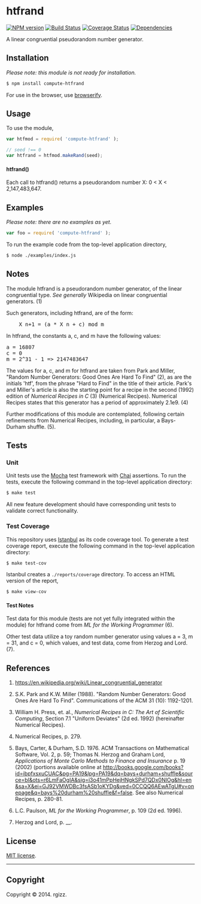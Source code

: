 htfrand
===
[![NPM version][npm-image]][npm-url] [![Build Status][travis-image]][travis-url] [![Coverage Status][coveralls-image]][coveralls-url] [![Dependencies][dependencies-image]][dependencies-url]

A linear congruential pseudorandom number generator. 

## Installation

*Please note: this module is not ready for installation.*

``` bash
$ npm install compute-htfrand
```
For use in the browser, use [browserify](https://github.com/substack/node-browserify).

## Usage

To use the module,

``` javascript
var htfmod = require( 'compute-htfrand' );

// seed !== 0
var htfrand = htfmod.makeRand(seed);
```

#### htfrand()

Each call to htfrand() returns a pseudorandom number X: 0 < X < 2,147,483,647.

## Examples

*Please note: there are no examples as yet.*

``` javascript
var foo = require( 'compute-htfrand' );
```

To run the example code from the top-level application directory,

``` bash
$ node ./examples/index.js
```

## Notes

The module htfrand is a pseudorandom number generator, of the linear congruential type.  *See generally* Wikipedia on linear congruential generators.  (1)

Such generators, including htfrand, are of the form:

<pre>
	X_n+1 = (a * X_n + c) mod m
</pre>

In htfrand, the constants a, c, and m have the following values: 

<pre>
a = 16807
c = 0
m = 2^31 - 1 => 2147483647
</pre>

The values for a, c, and m for htfrand are taken from Park and Miller, "Random Number Generators: Good Ones Are Hard To Find" (2), as are the initials 'htf', from the phrase "Hard to Find" in the title of their article.  Park's and Miller's article is also the starting point for a recipe in the second (1992) edition of _Numerical Recipes in C_ (3) (Numerical Recipes).  Numerical Recipes states that this generator has a period of approximately 2.1e9. (4)  

Further modifications of this module are contemplated, following certain refinements from Numerical Recipes, including, in particular, a Bays-Durham shuffle.  (5).      


## Tests

### Unit

Unit tests use the [Mocha](http://mochajs.org/) test framework with [Chai](http://chaijs.com) assertions. To run the tests, execute the following command in the top-level application directory:

``` bash
$ make test
```

All new feature development should have corresponding unit tests to validate correct functionality.


### Test Coverage

This repository uses [Istanbul](https://github.com/gotwarlost/istanbul) as its code coverage tool. To generate a test coverage report, execute the following command in the top-level application directory:

``` bash
$ make test-cov
```

Istanbul creates a `./reports/coverage` directory. To access an HTML version of the report,

``` bash
$ make view-cov
```

#### Test Notes

Test data for this module (tests are not yet fully integrated within the module) for htfrand come from _ML for the Working Programmer_ (6).  

Other test data utilize a toy random number generator using values a = 3, m = 31, and c = 0, which values, and test data, come from Herzog and Lord. (7).

## References

1. https://en.wikipedia.org/wiki/Linear_congruential_generator

2. S.K. Park and K.W. Miller (1988). "Random Number Generators: Good Ones Are Hard To Find". Communications of the ACM 31 (10): 1192-1201.

3. William H. Press, et. al., *Numerical Recipes in C: The Art of Scientific Computing*, Section 7.1 "Uniform Deviates" (2d ed. 1992) (hereinafter Numerical Recipes).  

4. Numerical Recipes, p. 279.

5. Bays, Carter, & Durham, S.D. 1976. ACM Transactions on Mathematical Software, Vol. 2, p. 59; Thomas N. Herzog and Graham Lord, *Applications of Monte Carlo Methods to Finance and Insurance* p. 19 (2002) (portions available online at http://books.google.com/books?id=ibpfxsxuCUAC&pg=PA19&lpg=PA19&dq=bays+durham+shuffle&source=bl&ots=r6LmFaOgIA&sig=i3o41mPpHejHNgkSPd7QDx0NIOg&hl=en&sa=X&ei=GJ92VMWDBc3fsASb1oKYDg&ved=0CCQQ6AEwATgU#v=onepage&q=bays%20durham%20shuffle&f=false.  See also Numerical Recipes, p. 280-81.

6. L.C. Paulson, *ML for the Working Programmer*, p. 109 (2d ed. 1996).  

7. Herzog and Lord, p. __.  




## License

[MIT license](http://opensource.org/licenses/MIT). 


---
## Copyright

Copyright &copy; 2014. rgizz.


[npm-image]: http://img.shields.io/npm/v/compute-htfrand.svg
[npm-url]: https://npmjs.org/package/compute-htfrand

[travis-image]: http://img.shields.io/travis/compute-io/htfrand/master.svg
[travis-url]: https://travis-ci.org/compute-io/htfrand

[coveralls-image]: https://img.shields.io/coveralls/compute-io/htfrand/master.svg
[coveralls-url]: https://coveralls.io/r/compute-io/htfrand?branch=master

[dependencies-image]: http://img.shields.io/david/compute-io/htfrand.svg
[dependencies-url]: https://david-dm.org/compute-io/htfrand

[dev-dependencies-image]: http://img.shields.io/david/dev/compute-io/htfrand.svg
[dev-dependencies-url]: https://david-dm.org/dev/compute-io/htfrand

[github-issues-image]: http://img.shields.io/github/issues/compute-io/htfrand.svg
[github-issues-url]: https://github.com/compute-io/htfrand/issues
